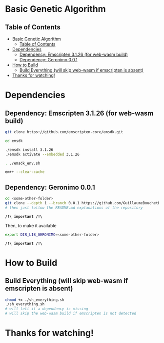 
# Basic Genetic Algorithm

## Table of Contents
- [Basic Genetic Algorithm](#basic-genetic-algorithm)
  - [Table of Contents](#table-of-contents)
- [Dependencies](#dependencies)
  - [Dependency: Emscripten 3.1.26 (for web-wasm build)](#dependency-emscripten-3126-for-web-wasm-build)
  - [Dependency: Geronimo 0.0.1](#dependency-geronimo-001)
- [How to Build](#how-to-build)
  - [Build Everything (will skip web-wasm if emscripten is absent)](#build-everything-will-skip-web-wasm-if-emscripten-is-absent)
- [Thanks for watching!](#thanks-for-watching)

# Dependencies

## Dependency: Emscripten 3.1.26 (for web-wasm build)
```bash
git clone https://github.com/emscripten-core/emsdk.git

cd emsdk

./emsdk install 3.1.26
./emsdk activate --embedded 3.1.26

. ./emsdk_env.sh

em++ --clear-cache
```

## Dependency: Geronimo 0.0.1

```bash
cd <some-other-folder>
git clone --depth 1 --branch 0.0.1 https://github.com/GuillaumeBouchetEpitech/geronimo.git
# then just follow the README.md explanations of the repository
```

**`/!\ important /!\`**

Then, to make it available
```bash
export DIR_LIB_GERONIMO=<some-other-folder>
```
**`/!\ important /!\`**


# How to Build

## Build Everything (will skip web-wasm if emscripten is absent)

```bash
chmod +x ./sh_everything.sh
./sh_everything.sh
# will tell if a dependency is missing
# will skip the web-wasm build if emscripten is not detected
```

# Thanks for watching!
